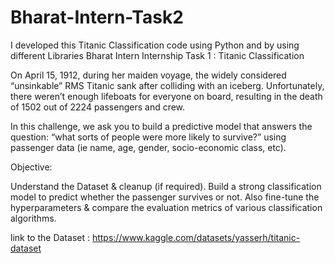 # Bharat-Intern-Task2
I developed this Titanic Classification code using Python and by using different Libraries
Bharat Intern Internship
Task 1 : Titanic Classification


On April 15, 1912, during her maiden voyage, the widely considered “unsinkable” RMS Titanic sank after colliding with an iceberg. Unfortunately, there weren’t enough lifeboats for everyone on board, resulting in the death of 1502 out of 2224 passengers and crew.

In this challenge, we ask you to build a predictive model that answers the question: “what sorts of people were more likely to survive?” using passenger data (ie name, age, gender, socio-economic class, etc).

Objective:

Understand the Dataset & cleanup (if required).
Build a strong classification model to predict whether the passenger survives or not.
Also fine-tune the hyperparameters & compare the evaluation metrics of various classification algorithms.

link to the Dataset : https://www.kaggle.com/datasets/yasserh/titanic-dataset

